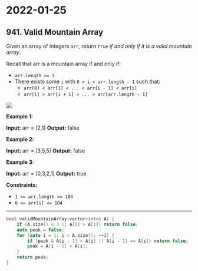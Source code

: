 # 2022-01-25

## 941. Valid Mountain Array

Given an array of integers `arr`, return _`true` if and only if it is a valid mountain array_.

Recall that arr is a mountain array if and only if:

- `arr.length >= 3`
- There exists some `i` with `0 < i < arr.length - 1` such that:
  - `arr[0] < arr[1] < ... < arr[i - 1] < arr[i]`
  - `arr[i] > arr[i + 1] > ... > arr[arr.length - 1]`

![ ](https://assets.leetcode.com/uploads/2019/10/20/hint_valid_mountain_array.png)

**Example 1:**

**Input:** arr = \[2,1\]
**Output:** false

**Example 2:**

**Input:** arr = \[3,5,5\]
**Output:** false

**Example 3:**

**Input:** arr = \[0,3,2,1\]
**Output:** true

**Constraints:**

- `1 <= arr.length <= 104`
- `0 <= arr[i] <= 104`

---

```c++
bool validMountainArray(vector<int>& A) {
    if (A.size() < 3 || A[0] > A[1]) return false;
    auto peak = false;
    for (auto i = 1; i < A.size(); ++i) {
        if (peak & A[i - 1] < A[i] || A[i - 1] == A[i]) return false;
        peak = A[i - 1] > A[i];
    }
    return peak;
}
```
